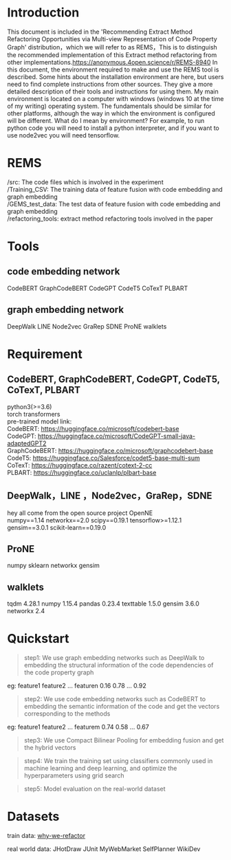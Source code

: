 # Introduction
This document is included in the 'Recommending Extract Method Refactoring Opportunities via Multi-view Representation of Code Property Graph' distribution，which we will refer to as REMS，This is to distinguish the recommended implementation of this Extract method refactoring from other implementations.https://anonymous.4open.science/r/REMS-8940 In this document, the environment required to make and use the REMS tool is described. Some hints about the installation environment are here, but users need to find complete instructions from other sources. They give a more detailed description of their tools and instructions for using them. My main environment is located on a computer with windows (windows 10 at the time of my writing) operating system. The fundamentals should be similar for other platforms, although the way in which the environment is configured will be different. What do I mean by environment? For example, to run python code you will need to install a python interpreter, and if you want to use node2vec you will need tensorflow.
# REMS
/src: The code files which is involved in the experiment \
/Training_CSV: The training data of feature fusion with code embedding and graph embedding \
/GEMS_test_data: The test data of feature fusion with code embedding and graph embedding \
/refactoring_tools: extract method refactoring tools involved in the paper
# Tools
## code embedding network
CodeBERT GraphCodeBERT CodeGPT CodeT5 CoTexT PLBART
## graph embedding network 
DeepWalk LINE Node2vec GraRep SDNE ProNE walklets
# Requirement
## CodeBERT, GraphCodeBERT, CodeGPT, CodeT5, CoTexT, PLBART
python3(>=3.6) \
torch transformers \
pre-trained model link: \
CodeBERT: https://huggingface.co/microsoft/codebert-base \
CodeGPT: https://huggingface.co/microsoft/CodeGPT-small-java-adaptedGPT2 \
GraphCodeBERT: https://huggingface.co/microsoft/graphcodebert-base \
CodeT5: https://huggingface.co/Salesforce/codet5-base-multi-sum \
CoTexT: https://huggingface.co/razent/cotext-2-cc \
PLBART: https://huggingface.co/uclanlp/plbart-base 

## DeepWalk，LINE ，Node2vec，GraRep，SDNE
hey all come from the open source project OpenNE \
numpy==1.14 networkx==2.0 scipy==0.19.1 tensorflow>=1.12.1 gensim==3.0.1 scikit-learn==0.19.0
## ProNE
numpy sklearn networkx gensim
## walklets
tqdm 4.28.1 numpy 1.15.4 pandas 0.23.4 texttable 1.5.0 gensim 3.6.0 networkx 2.4
# Quickstart

> step1: We use graph embedding networks such as DeepWalk to embedding the structural information of the code dependencies of the code property graph

eg: feature1 feature2 ... featuren  0.16 0.78 ... 0.92

> step2: We use code embedding networks such as CodeBERT to embedding the semantic information of the code and get the vectors corresponding to the methods

eg: feature1 feature2 ... featurem  0.74 0.58 ... 0.67

> step3: We use Compact Bilinear Pooling for embedding fusion and get the hybrid vectors

> step4: We train the training set using classifiers commonly used in machine learning and deep learning, and optimize the hyperparameters using grid search

> step5: Model evaluation on the real-world dataset

# Datasets

train data: [why-we-refactor](https://aserg-ufmg.github.io/why-we-refactor/#/) 

real world data: JHotDraw JUnit MyWebMarket SelfPlanner WikiDev

